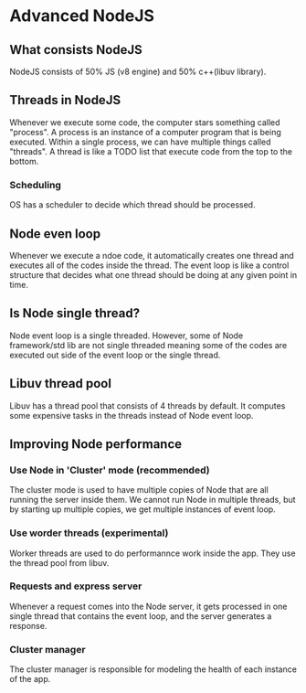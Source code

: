 # Advanced NodeJS

## What consists NodeJS
NodeJS consists of 50% JS (v8 engine) and 50% c++(libuv library).

## Threads in NodeJS
Whenever we execute some code, the computer stars something called "process". A process is an instance of a computer program that is being executed. Within a single process, we can have multiple things called "threads". A thread is like a TODO list that execute code from the top to the bottom.

### Scheduling
OS has a scheduler to decide which thread should be processed.

## Node even loop
Whenever we execute a ndoe code, it automatically creates one thread and executes all of the codes inside the thread. The event loop is like a control structure that decides what one thread should be doing at any given point in time.

## Is Node single thread?
Node event loop is a single threaded. However, some of Node framework/std lib are not single threaded meaning some of the codes are executed out side of the event loop or the single thread.

## Libuv thread pool
Libuv has a thread pool that consists of 4 threads by default. It computes some expensive tasks in the threads instead of Node event loop.

## Improving Node performance
### Use Node in 'Cluster' mode (recommended)
The cluster mode is used to have multiple copies of Node that are all running the server inside them. We cannot run Node in multiple threads, but by starting up multiple copies, we get multiple instances of event loop.

### Use worder threads (experimental)
Worker threads are used to do performannce work inside the app. They use the thread pool from libuv.

### Requests and express server
Whenever a request comes into the Node server, it gets processed in one single thread that contains the event loop, and the server generates a response.

### Cluster manager
The cluster manager is responsible for modeling the health of each instance of the app.